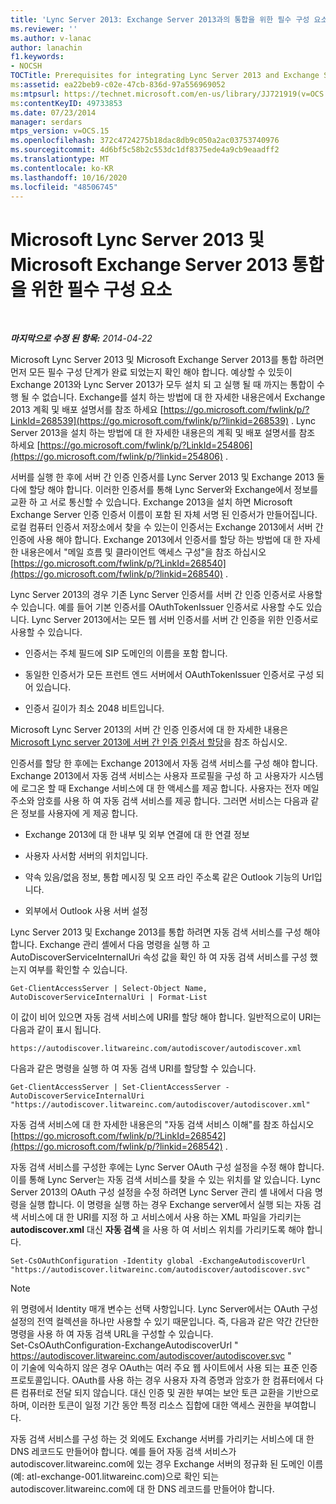 ```yaml
---
title: 'Lync Server 2013: Exchange Server 2013과의 통합을 위한 필수 구성 요소'
ms.reviewer: ''
ms.author: v-lanac
author: lanachin
f1.keywords:
- NOCSH
TOCTitle: Prerequisites for integrating Lync Server 2013 and Exchange Server 2013
ms:assetid: ea22beb9-c02e-47cb-836d-97a556969052
ms:mtpsurl: https://technet.microsoft.com/en-us/library/JJ721919(v=OCS.15)
ms:contentKeyID: 49733853
ms.date: 07/23/2014
manager: serdars
mtps_version: v=OCS.15
ms.openlocfilehash: 372c4724275b18dac8db9c050a2ac03753740976
ms.sourcegitcommit: 4d6bf5c58b2c553dc1df8375ede4a9cb9eaadff2
ms.translationtype: MT
ms.contentlocale: ko-KR
ms.lasthandoff: 10/16/2020
ms.locfileid: "48506745"
---
```

# <a name="prerequisites-for-integrating-microsoft-lync-server-2013-and-microsoft-exchange-server-2013"></a>Microsoft Lync Server 2013 및 Microsoft Exchange Server 2013 통합을 위한 필수 구성 요소

<div data-xmlns="http://www.w3.org/1999/xhtml">

<div class="topic" data-xmlns="http://www.w3.org/1999/xhtml" data-msxsl="urn:schemas-microsoft-com:xslt" data-cs="https://msdn.microsoft.com/">

<div data-asp="https://msdn2.microsoft.com/asp">



</div>

<div id="mainSection">

<div id="mainBody">

<span> </span>

_**마지막으로 수정 된 항목:** 2014-04-22_

Microsoft Lync Server 2013 및 Microsoft Exchange Server 2013를 통합 하려면 먼저 모든 필수 구성 단계가 완료 되었는지 확인 해야 합니다. 예상할 수 있듯이 Exchange 2013와 Lync Server 2013가 모두 설치 되 고 실행 될 때 까지는 통합이 수행 될 수 없습니다. Exchange를 설치 하는 방법에 대 한 자세한 내용은에서 Exchange 2013 계획 및 배포 설명서를 참조 하세요 [https://go.microsoft.com/fwlink/p/?LinkId=268539](https://go.microsoft.com/fwlink/p/?linkid=268539) . Lync Server 2013을 설치 하는 방법에 대 한 자세한 내용은의 계획 및 배포 설명서를 참조 하세요 [https://go.microsoft.com/fwlink/p/?LinkId=254806](https://go.microsoft.com/fwlink/p/?linkid=254806) .

서버를 실행 한 후에 서버 간 인증 인증서를 Lync Server 2013 및 Exchange 2013 둘 다에 할당 해야 합니다. 이러한 인증서를 통해 Lync Server와 Exchange에서 정보를 교환 하 고 서로 통신할 수 있습니다. Exchange 2013을 설치 하면 Microsoft Exchange Server 인증 인증서 이름이 포함 된 자체 서명 된 인증서가 만들어집니다. 로컬 컴퓨터 인증서 저장소에서 찾을 수 있는이 인증서는 Exchange 2013에서 서버 간 인증에 사용 해야 합니다. Exchange 2013에서 인증서를 할당 하는 방법에 대 한 자세한 내용은에서 "메일 흐름 및 클라이언트 액세스 구성"을 참조 하십시오 [https://go.microsoft.com/fwlink/p/?LinkId=268540](https://go.microsoft.com/fwlink/p/?linkid=268540) .

Lync Server 2013의 경우 기존 Lync Server 인증서를 서버 간 인증 인증서로 사용할 수 있습니다. 예를 들어 기본 인증서를 OAuthTokenIssuer 인증서로 사용할 수도 있습니다. Lync Server 2013에서는 모든 웹 서버 인증서를 서버 간 인증을 위한 인증서로 사용할 수 있습니다.

  - 인증서는 주체 필드에 SIP 도메인의 이름을 포함 합니다.

  - 동일한 인증서가 모든 프런트 엔드 서버에서 OAuthTokenIssuer 인증서로 구성 되어 있습니다.

  - 인증서 길이가 최소 2048 비트입니다.

Microsoft Lync Server 2013의 서버 간 인증 인증서에 대 한 자세한 내용은 [Microsoft Lync server 2013에 서버 간 인증 인증서 할당](lync-server-2013-assigning-a-server-to-server-authentication-certificate-to-lync-server-2013.md)을 참조 하십시오.

인증서를 할당 한 후에는 Exchange 2013에서 자동 검색 서비스를 구성 해야 합니다. Exchange 2013에서 자동 검색 서비스는 사용자 프로필을 구성 하 고 사용자가 시스템에 로그온 할 때 Exchange 서비스에 대 한 액세스를 제공 합니다. 사용자는 전자 메일 주소와 암호를 사용 하 여 자동 검색 서비스를 제공 합니다. 그러면 서비스는 다음과 같은 정보를 사용자에 게 제공 합니다.

  - Exchange 2013에 대 한 내부 및 외부 연결에 대 한 연결 정보

  - 사용자 사서함 서버의 위치입니다.

  - 약속 있음/없음 정보, 통합 메시징 및 오프 라인 주소록 같은 Outlook 기능의 Url입니다.

  - 외부에서 Outlook 사용 서버 설정

Lync Server 2013 및 Exchange 2013를 통합 하려면 자동 검색 서비스를 구성 해야 합니다. Exchange 관리 셸에서 다음 명령을 실행 하 고 AutoDiscoverServiceInternalUri 속성 값을 확인 하 여 자동 검색 서비스를 구성 했는지 여부를 확인할 수 있습니다.

    Get-ClientAccessServer | Select-Object Name, AutoDiscoverServiceInternalUri | Format-List

이 값이 비어 있으면 자동 검색 서비스에 URI를 할당 해야 합니다. 일반적으로이 URI는 다음과 같이 표시 됩니다.

    https://autodiscover.litwareinc.com/autodiscover/autodiscover.xml

다음과 같은 명령을 실행 하 여 자동 검색 URI를 할당할 수 있습니다.

    Get-ClientAccessServer | Set-ClientAccessServer -AutoDiscoverServiceInternalUri "https://autodiscover.litwareinc.com/autodiscover/autodiscover.xml"

자동 검색 서비스에 대 한 자세한 내용은의 "자동 검색 서비스 이해"를 참조 하십시오 [https://go.microsoft.com/fwlink/p/?LinkId=268542](https://go.microsoft.com/fwlink/p/?linkid=268542) .

자동 검색 서비스를 구성한 후에는 Lync Server OAuth 구성 설정을 수정 해야 합니다. 이를 통해 Lync Server는 자동 검색 서비스를 찾을 수 있는 위치를 알 있습니다. Lync Server 2013의 OAuth 구성 설정을 수정 하려면 Lync Server 관리 셸 내에서 다음 명령을 실행 합니다. 이 명령을 실행 하는 경우 Exchange server에서 실행 되는 자동 검색 서비스에 대 한 URI를 지정 하 고 서비스에서 사용 하는 XML 파일을 가리키는 **autodiscover.xml** 대신 **자동 검색** 을 사용 하 여 서비스 위치를 가리키도록 해야 합니다.

    Set-CsOAuthConfiguration -Identity global -ExchangeAutodiscoverUrl "https://autodiscover.litwareinc.com/autodiscover/autodiscover.svc"

<div>


> [!NOTE]  
> 위 명령에서 Identity 매개 변수는 선택 사항입니다. Lync Server에서는 OAuth 구성 설정의 전역 컬렉션을 하나만 사용할 수 있기 때문입니다. 즉, 다음과 같은 약간 간단한 명령을 사용 하 여 자동 검색 URL을 구성할 수 있습니다.<BR>Set-CsOAuthConfiguration-ExchangeAutodiscoverUrl " https://autodiscover.litwareinc.com/autodiscover/autodiscover.svc "<BR>이 기술에 익숙하지 않은 경우 OAuth는 여러 주요 웹 사이트에서 사용 되는 표준 인증 프로토콜입니다. OAuth를 사용 하는 경우 사용자 자격 증명과 암호가 한 컴퓨터에서 다른 컴퓨터로 전달 되지 않습니다. 대신 인증 및 권한 부여는 보안 토큰 교환을 기반으로 하며, 이러한 토큰이 일정 기간 동안 특정 리소스 집합에 대한 액세스 권한을 부여합니다.



</div>

자동 검색 서비스를 구성 하는 것 외에도 Exchange 서버를 가리키는 서비스에 대 한 DNS 레코드도 만들어야 합니다. 예를 들어 자동 검색 서비스가 autodiscover.litwareinc.com에 있는 경우 Exchange 서버의 정규화 된 도메인 이름 (예: atl-exchange-001.litwareinc.com)으로 확인 되는 autodiscover.litwareinc.com에 대 한 DNS 레코드를 만들어야 합니다.

</div>

<span> </span>

</div>

</div>

</div>

